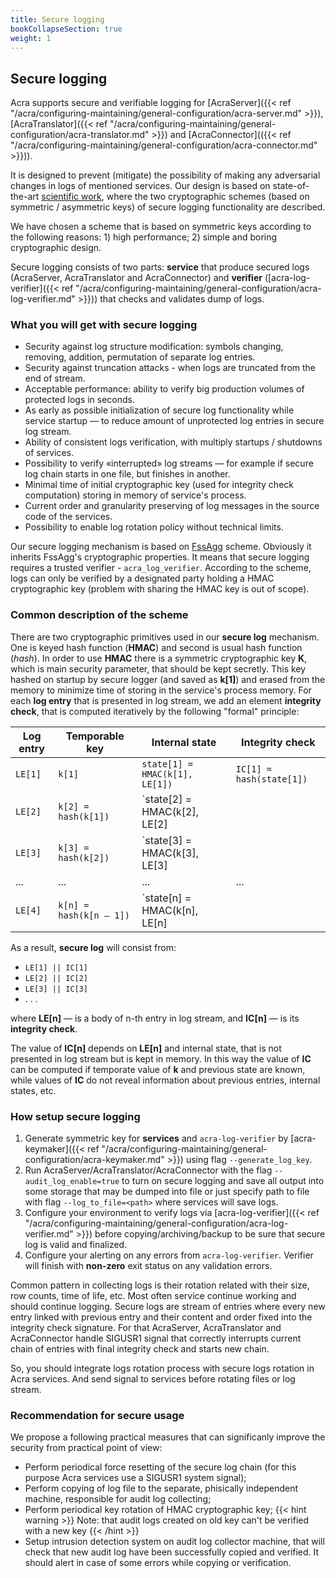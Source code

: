 ```yaml
---
title: Secure logging
bookCollapseSection: true
weight: 1
---
```


## Secure logging

Acra supports secure and verifiable logging for [AcraServer]({{< ref "/acra/configuring-maintaining/general-configuration/acra-server.md" >}}), [AcraTranslator]({{< ref "/acra/configuring-maintaining/general-configuration/acra-translator.md" >}}) and [AcraConnector](({{< ref "/acra/configuring-maintaining/general-configuration/acra-connector.md" >}})).

It is designed to prevent (mitigate) the possibility of making any adversarial changes in logs of mentioned services. Our design is based on state-of-the-art [scientific work](https://eprint.iacr.org/2008/185.pdf), where the two cryptographic schemes (based on symmetric / asymmetric keys) of secure logging functionality are described. 

We have chosen a scheme that is based on symmetric keys according to the following reasons: 1) high performance; 2) simple and boring cryptographic design.

Secure logging consists of two parts: **service** that produce secured logs (AcraServer, AcraTranslator and AcraConnector) and **verifier** ([acra-log-verifier]({{< ref "/acra/configuring-maintaining/general-configuration/acra-log-verifier.md" >}})) that checks and validates dump of logs.

### What you will get with secure logging

* Security against log structure modification: symbols changing, removing, addition, permutation of separate log entries.
* Security against truncation attacks - when logs are truncated from the end of stream.
* Acceptable performance: ability to verify big production volumes of protected logs in seconds.
* As early as possible initialization of secure log functionality while service startup — to reduce amount of unprotected log entries in secure log stream.
* Ability of consistent logs verification, with multiply startups / shutdowns of services.
* Possibility to verify «interrupted» log streams — for example if secure log chain starts in one file, but finishes in another.
* Minimal time of initial cryptographic key (used for integrity check computation) storing in memory of service's process.
* Current order and granularity preserving of log messages in the source code of the services.
* Possibility to enable log rotation policy without technical limits.

Our secure logging mechanism is based on [FssAgg](https://eprint.iacr.org/2007/052.pdf) scheme. 
Obviously it inherits FssAgg's cryptographic properties. It means that secure logging requires a trusted 
verifier - `acra_log_verifier`. According to the scheme, logs can only be verified by a designated party holding a HMAC cryptographic key (problem with sharing the HMAC key is out of scope).

### Common description of the scheme

There are two cryptographic primitives used in our **secure log** mechanism. One is keyed hash function (**HMAC**) and second 
is usual hash function (*hash*). In order to use **HMAC** there is a symmetric cryptographic key **K**, 
which is main security parameter, that should be kept secretly. This key hashed on startup by secure logger (and saved as **k[1]**) 
and erased from the memory to minimize time of storing in the service's process memory. 
For each **log entry** that is presented in log stream, we add an element **integrity check**, 
that is computed iteratively by the following "formal" principle:

|Log entry | Temporable key          | Internal state                                 | Integrity check         |
| ---      | ---                     | ---                                            | ---                     |
|`LE[1]`   | `k[1]`                  | `state[1] = HMAC(k[1], LE[1])`                 | `IC[1] = hash(state[1])`|
|`LE[2]`   | `k[2] = hash(k[1])`     | `state[2] = HMAC(k[2], LE[2] || state[1])`     | `IC[2] = hash(state[2])`|
|`LE[3]`   | `k[3] = hash(k[2])`     | `state[3] = HMAC(k[3], LE[3] || state[2])`     | `IC[3] = hash(state[3])`|
| ...      | ...                     | ...                                            | ...|
|`LE[4]`   | `k[n] = hash(k[n – 1])` | `state[n] = HMAC(k[n], LE[n] || state[n – 1])` | `IC[n] = hash(state[n])`| 

As a result, **secure log** will consist from:

- `LE[1] || IC[1]`
- `LE[2] || IC[2]`
- `LE[3] || IC[3]`
- . . .

where **LE[n]** — is a body of n-th entry in log stream, and **IC[n]** — is its **integrity check**.

The value of **IC[n]** depends on **LE[n]** and internal state, that is not presented in log stream but is kept in memory. In this way the value of **IC** can be computed if temporate value of **k** and previous state are known, while values of **IC** do not reveal information about previous entries, internal states, etc.

### How setup secure logging

1. Generate symmetric key for **services** and `acra-log-verifier` by [acra-keymaker]({{< ref "/acra/configuring-maintaining/general-configuration/acra-keymaker.md" >}}) using flag `--generate_log_key`.
2. Run AcraServer/AcraTranslator/AcraConnector with the flag `--audit_log_enable=true` to turn on secure
   logging and save all output into some storage that may be dumped into file or just specify path to file with flag `--log_to_file=<path>` where services will save logs.
3. Configure your environment to verify logs via [acra-log-verifier]({{< ref "/acra/configuring-maintaining/general-configuration/acra-log-verifier.md" >}}) before copying/archiving/backup to be sure that secure log is valid and finalized. 
4. Configure your alerting on any errors from `acra-log-verifier`. Verifier will finish with **non-zero** exit status on any validation errors.

Common pattern in collecting logs is their rotation related with their size, row counts, time of life, etc. 
Most often service continue working and should continue logging. Secure logs are stream of entries where every new entry linked
with previous entry and their content and order fixed into the integrity check signature. For that AcraServer, AcraTranslator and 
AcraConnector handle SIGUSR1 signal that correctly interrupts current chain of entries with final integrity check and starts new chain.

So, you should integrate logs rotation process with secure logs rotation in Acra services. And send signal to services before
rotating files or log stream.


### Recommendation for secure usage

We propose a following practical measures that can significanly improve the security from practical point of view:
* Perform periodical force resetting of the secure log chain (for this purpose Acra services use a SIGUSR1 system signal);
* Perform copying of log file to the separate, phisically independent machine, responsible for audit log collecting;
* Perform periodical key rotation of HMAC cryptographic key;
  {{< hint warning >}}
  Note: that audit logs created on old key can't be verified with a new key
  {{< /hint >}}
* Setup intrusion detection system on audit log collector machine, that will check that new audit log have been successfully 
  copied and verified. It should alert in case of some errors while copying or verification.
